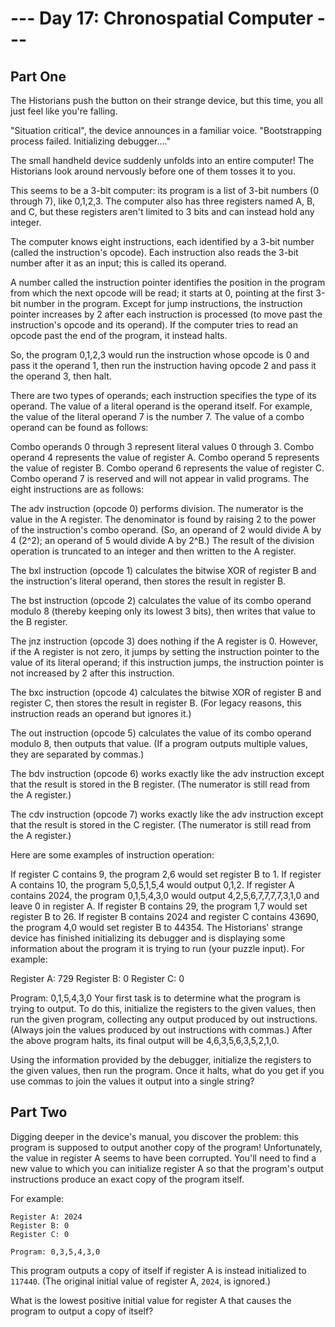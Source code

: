 # --- Day 17: Chronospatial Computer ---

## Part One

The Historians push the button on their strange device, but this time, you all just feel like you're falling.

"Situation critical", the device announces in a familiar voice. "Bootstrapping process failed. Initializing debugger...."

The small handheld device suddenly unfolds into an entire computer! The Historians look around nervously before one of them tosses it to you.

This seems to be a 3-bit computer: its program is a list of 3-bit numbers (0 through 7), like 0,1,2,3. The computer also has three registers named A, B, and C, but these registers aren't limited to 3 bits and can instead hold any integer.

The computer knows eight instructions, each identified by a 3-bit number (called the instruction's opcode). Each instruction also reads the 3-bit number after it as an input; this is called its operand.

A number called the instruction pointer identifies the position in the program from which the next opcode will be read; it starts at 0, pointing at the first 3-bit number in the program. Except for jump instructions, the instruction pointer increases by 2 after each instruction is processed (to move past the instruction's opcode and its operand). If the computer tries to read an opcode past the end of the program, it instead halts.

So, the program 0,1,2,3 would run the instruction whose opcode is 0 and pass it the operand 1, then run the instruction having opcode 2 and pass it the operand 3, then halt.

There are two types of operands; each instruction specifies the type of its operand. The value of a literal operand is the operand itself. For example, the value of the literal operand 7 is the number 7. The value of a combo operand can be found as follows:

Combo operands 0 through 3 represent literal values 0 through 3.
Combo operand 4 represents the value of register A.
Combo operand 5 represents the value of register B.
Combo operand 6 represents the value of register C.
Combo operand 7 is reserved and will not appear in valid programs.
The eight instructions are as follows:

The adv instruction (opcode 0) performs division. The numerator is the value in the A register. The denominator is found by raising 2 to the power of the instruction's combo operand. (So, an operand of 2 would divide A by 4 (2^2); an operand of 5 would divide A by 2^B.) The result of the division operation is truncated to an integer and then written to the A register.

The bxl instruction (opcode 1) calculates the bitwise XOR of register B and the instruction's literal operand, then stores the result in register B.

The bst instruction (opcode 2) calculates the value of its combo operand modulo 8 (thereby keeping only its lowest 3 bits), then writes that value to the B register.

The jnz instruction (opcode 3) does nothing if the A register is 0. However, if the A register is not zero, it jumps by setting the instruction pointer to the value of its literal operand; if this instruction jumps, the instruction pointer is not increased by 2 after this instruction.

The bxc instruction (opcode 4) calculates the bitwise XOR of register B and register C, then stores the result in register B. (For legacy reasons, this instruction reads an operand but ignores it.)

The out instruction (opcode 5) calculates the value of its combo operand modulo 8, then outputs that value. (If a program outputs multiple values, they are separated by commas.)

The bdv instruction (opcode 6) works exactly like the adv instruction except that the result is stored in the B register. (The numerator is still read from the A register.)

The cdv instruction (opcode 7) works exactly like the adv instruction except that the result is stored in the C register. (The numerator is still read from the A register.)

Here are some examples of instruction operation:

If register C contains 9, the program 2,6 would set register B to 1.
If register A contains 10, the program 5,0,5,1,5,4 would output 0,1,2.
If register A contains 2024, the program 0,1,5,4,3,0 would output 4,2,5,6,7,7,7,7,3,1,0 and leave 0 in register A.
If register B contains 29, the program 1,7 would set register B to 26.
If register B contains 2024 and register C contains 43690, the program 4,0 would set register B to 44354.
The Historians' strange device has finished initializing its debugger and is displaying some information about the program it is trying to run (your puzzle input). For example:

Register A: 729
Register B: 0
Register C: 0

Program: 0,1,5,4,3,0
Your first task is to determine what the program is trying to output. To do this, initialize the registers to the given values, then run the given program, collecting any output produced by out instructions. (Always join the values produced by out instructions with commas.) After the above program halts, its final output will be 4,6,3,5,6,3,5,2,1,0.

Using the information provided by the debugger, initialize the registers to the given values, then run the program. Once it halts, what do you get if you use commas to join the values it output into a single string?

## Part Two

Digging deeper in the device's manual, you discover the problem: this program is supposed to output another copy of the program! Unfortunately, the value in register A seems to have been corrupted. You'll need to find a new value to which you can initialize register A so that the program's output instructions produce an exact copy of the program itself.

For example:

```text
Register A: 2024
Register B: 0
Register C: 0

Program: 0,3,5,4,3,0
```

This program outputs a copy of itself if register A is instead initialized to `117440`. (The original initial value of register A, `2024`, is ignored.)

What is the lowest positive initial value for register A that causes the program to output a copy of itself?

